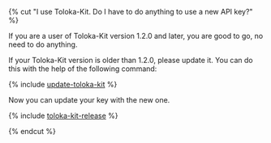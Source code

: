 {% cut "I use Toloka-Kit. Do I have to do anything to use a new API key?" %}

If you are a user of Toloka-Kit version 1.2.0 and later, you are good to go, no need to do anything.

If your Toloka-Kit version is older than 1.2.0, please update it. You can do this with the help of the following command:

{% include [update-toloka-kit](shared/update-toloka-kit.md) %}

Now you can update your key with the new one.

{% include [toloka-kit-release](shared/toloka-kit-release.md) %}

{% endcut %}